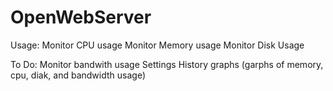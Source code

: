 OpenWebServer
=============


Usage:
Monitor CPU usage
Monitor Memory usage
Monitor Disk Usage

To Do:
Monitor bandwith usage
Settings
History graphs (garphs of memory, cpu, diak, and bandwidth usage)
